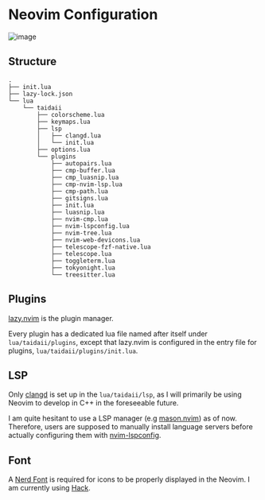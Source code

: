 # Neovim Configuration

![image](https://github.com/taidaii/nvim-config/assets/58059997/2a58f763-0864-4834-8439-f0b5dda673f8)

## Structure

```
.
├── init.lua
├── lazy-lock.json
└── lua
    └── taidaii
        ├── colorscheme.lua
        ├── keymaps.lua
        ├── lsp
        │   ├── clangd.lua
        │   └── init.lua
        ├── options.lua
        └── plugins
            ├── autopairs.lua
            ├── cmp-buffer.lua
            ├── cmp_luasnip.lua
            ├── cmp-nvim-lsp.lua
            ├── cmp-path.lua
            ├── gitsigns.lua
            ├── init.lua
            ├── luasnip.lua
            ├── nvim-cmp.lua
            ├── nvim-lspconfig.lua
            ├── nvim-tree.lua
            ├── nvim-web-devicons.lua
            ├── telescope-fzf-native.lua
            ├── telescope.lua
            ├── toggleterm.lua
            ├── tokyonight.lua
            └── treesitter.lua
```

## Plugins

[lazy.nvim](https://github.com/folke/lazy.nvim) is the plugin manager.

Every plugin has a dedicated lua file named after itself under `lua/taidaii/plugins`, except that lazy.nvim  is configured in the entry file for plugins, `lua/taidaii/plugins/init.lua`.

## LSP

Only [clangd](https://clangd.llvm.org/) is set up in the `lua/taidaii/lsp`, as I will primarily be using Neovim to develop in C++ in the foreseeable future. 

I am quite hesitant to use a LSP manager (e.g [mason.nvim](https://github.com/williamboman/mason.nvim)) as of now. Therefore, users are supposed to manually install language servers before actually configuring them with [nvim-lspconfig](https://github.com/neovim/nvim-lspconfig).  

## Font

A [Nerd Font](https://www.nerdfonts.com/) is required for icons to be properly displayed in the Neovim. I am currently using [Hack](https://github.com/ryanoasis/nerd-fonts/tree/7deaff60d02ad26c38f4f8cc714300c08f598b1e/patched-fonts/Hack).
